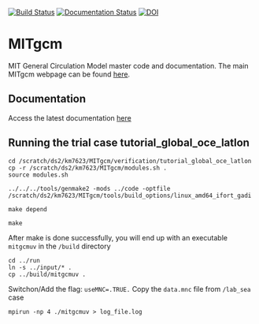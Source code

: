 [![Build Status](https://github.com/MITgcm/MITgcm/workflows/build/badge.svg)](https://github.com/MITgcm/MITgcm/actions)
[![Documentation Status](http://readthedocs.org/projects/mitgcm/badge/?version=latest)](http://mitgcm.readthedocs.io/en/latest/?badge=latest)
[![DOI](https://zenodo.org/badge/DOI/10.5281/zenodo.1409237.svg)](https://doi.org/10.5281/zenodo.1409237)

# MITgcm

MIT General Circulation Model master code and documentation. The main MITgcm webpage can be found [here](http://mitgcm.org).

## Documentation

Access the latest documentation [here](http://mitgcm.readthedocs.io/en/latest/)

## Running the trial case tutorial_global_oce_latlon

```
cd /scratch/ds2/km7623/MITgcm/verification/tutorial_global_oce_latlon
cp -r /scratch/ds2/km7623/MITgcm/modules.sh .
source modules.sh
```

```
../../../tools/genmake2 -mods ../code -optfile /scratch/ds2/km7623/MITgcm/tools/build_options/linux_amd64_ifort_gadi
```

```
make depend
```

```
make
```
After make is done successfully, you will end up with an executable ```mitgcmuv``` in the ```/build``` directory

```
cd ../run
ln -s ../input/* .
cp ../build/mitgcmuv .
```
Switchon/Add the flag: ```useMNC=.TRUE.```
Copy the ```data.mnc``` file from ```/lab_sea``` case


```
mpirun -np 4 ./mitgcmuv > log_file.log
```

